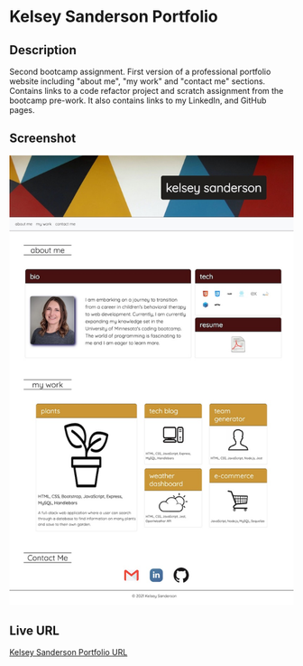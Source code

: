 # Kelsey Sanderson Portfolio

## Description
Second bootcamp assignment. First version of a professional portfolio website including "about me", "my work" and "contact me" sections. Contains links to a code refactor project and scratch assignment from the bootcamp pre-work. It also contains links to my LinkedIn, and GitHub pages.


## Screenshot

![Kelsey Sanderson Portfolio Screencapture](./assets/images/portfolio-screencapture.jpg)


## Live URL
[Kelsey Sanderson Portfolio URL](https://kelseysanderson.github.io/my_professional_portfolio/)
